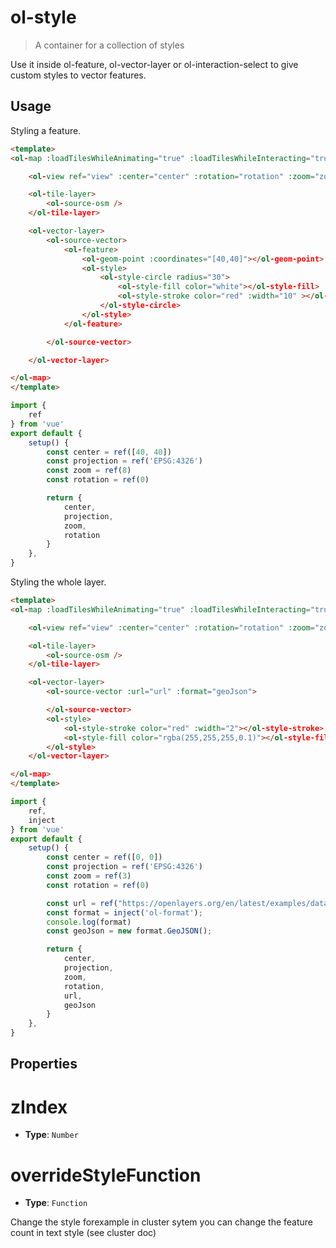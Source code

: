# ol-style

> A container for a collection of styles

Use it inside ol-feature, ol-vector-layer or ol-interaction-select to give custom styles to vector features.

## Usage

Styling a feature.

<script setup>
import StyleDemo from "@demos/StyleDemo.vue"
import StyleDemo2 from "@demos/StyleDemo2.vue"
</script>

```html
<template>
<ol-map :loadTilesWhileAnimating="true" :loadTilesWhileInteracting="true" style="height:400px">

    <ol-view ref="view" :center="center" :rotation="rotation" :zoom="zoom" :projection="projection" />

    <ol-tile-layer>
        <ol-source-osm />
    </ol-tile-layer>

    <ol-vector-layer>
        <ol-source-vector>
            <ol-feature>
                <ol-geom-point :coordinates="[40,40]"></ol-geom-point>
                <ol-style>
                    <ol-style-circle radius="30">
                        <ol-style-fill color="white"></ol-style-fill>
                        <ol-style-stroke color="red" :width="10" ></ol-style-stroke>
                    </ol-style-circle>
                </ol-style>
            </ol-feature>

        </ol-source-vector>

    </ol-vector-layer>

</ol-map>
</template>
```

```js
import {
    ref
} from 'vue'
export default {
    setup() {
        const center = ref([40, 40])
        const projection = ref('EPSG:4326')
        const zoom = ref(8)
        const rotation = ref(0)

        return {
            center,
            projection,
            zoom,
            rotation
        }
    },
}
```

<ClientOnly>
<StyleDemo/>
</ClientOnly>

Styling the whole layer.

```html
<template>
<ol-map :loadTilesWhileAnimating="true" :loadTilesWhileInteracting="true" style="height:400px">

    <ol-view ref="view" :center="center" :rotation="rotation" :zoom="zoom" :projection="projection" />

    <ol-tile-layer>
        <ol-source-osm />
    </ol-tile-layer>

    <ol-vector-layer>
        <ol-source-vector :url="url" :format="geoJson">

        </ol-source-vector>
        <ol-style>
            <ol-style-stroke color="red" :width="2"></ol-style-stroke>
            <ol-style-fill color="rgba(255,255,255,0.1)"></ol-style-fill>
        </ol-style>
    </ol-vector-layer>

</ol-map>
</template>
```

```js
import {
    ref,
    inject
} from 'vue'
export default {
    setup() {
        const center = ref([0, 0])
        const projection = ref('EPSG:4326')
        const zoom = ref(3)
        const rotation = ref(0)

        const url = ref("https://openlayers.org/en/latest/examples/data/geojson/countries.geojson")
        const format = inject('ol-format');
        console.log(format)
        const geoJson = new format.GeoJSON();

        return {
            center,
            projection,
            zoom,
            rotation,
            url,
            geoJson
        }
    },
}
```

<ClientOnly>
<StyleDemo2/>
</ClientOnly>

## Properties

# zIndex

- **Type**: `Number`

# overrideStyleFunction

- **Type**: `Function`

Change the style forexample in cluster sytem you can change the feature count in text style (see cluster doc)
